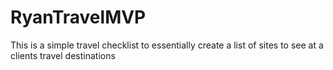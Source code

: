 # RyanTravelMVP
This is a simple travel checklist to essentially create a list of sites to see at a clients travel destinations
